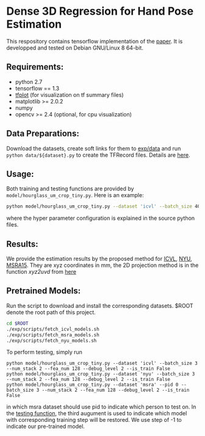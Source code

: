 # Dense 3D Regression for Hand Pose Estimation

This respository contains tensorflow implementation of the [paper](https://arxiv.org/abs/1711.08996). It is developped and tested on Debian GNU/Linux 8 64-bit.

## Requirements:
- python 2.7
- tensorflow == 1.3
- [tfplot](https://github.com/wookayin/tensorflow-plot) (for visualization on tf summary files)
- matplotlib >= 2.0.2 
- numpy
- opencv >= 2.4 (optional, for cpu visualization) 

## Data Preparations:
Download the datasets, create soft links for them to [exp/data](./exp/data) and run `python data/${dataset}.py` to create the TFRecord files. Details are [here](./exp/data).

## Usage:
Both training and testing functions are provided by `model/hourglass_um_crop_tiny.py`. Here is an example:
```bash
python model/hourglass_um_crop_tiny.py --dataset 'icvl' --batch_size 40 --num_stack 2 --fea_num 128 --debug_level 2 --is_train True
```
where the hyper parameter configuration is explained in the source python files.

## Results:
We provide the estimation results by the proposed method for [ICVL](./exp/result/icvl.txt), [NYU](./exp/result/nyu.txt), [MSRA15](./exp/result/msra.txt). They are xyz coordinates in mm, the 2D projection method is in the function _xyz2uvd_ from [here](data/util.py#L23)

## Pretrained Models:
Run the script to download and install the corresponding datasets. $ROOT denote the root path of this project.
```bash
cd $ROOT
./exp/scripts/fetch_icvl_models.sh
./exp/scripts/fetch_msra_models.sh
./exp/scripts/fetch_nyu_models.sh
```
To perform testing, simply run
```
python model/hourglass_um_crop_tiny.py --dataset 'icvl' --batch_size 3 --num_stack 2 --fea_num 128 --debug_level 2 --is_train False
python model/hourglass_um_crop_tiny.py --dataset 'nyu' --batch_size 3 --num_stack 2 --fea_num 128 --debug_level 2 --is_train False
python model/hourglass_um_crop_tiny.py --dataset 'msra' --pid 0 --batch_size 3 --num_stack 2 --fea_num 128 --debug_level 2 --is_train False
```
in which msra dataset should use pid to indicate which person to test on. In the [testing function](data/hourglass_um_crop_tiny.py#L23), the third augument is used to indicate which model with corresponding training step will be restored. We use step of -1 to indicate our pre-trained model.
